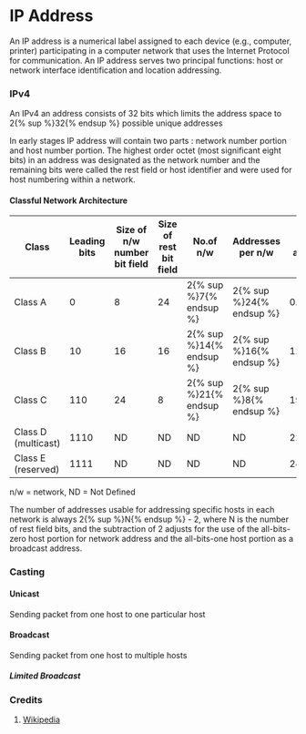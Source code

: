 # IP Address

An IP address is a numerical label assigned to each device (e.g., computer, printer) participating in a computer network that uses the Internet Protocol for communication. An IP address serves two principal functions: host or network interface identification and location addressing.

### IPv4

An IPv4 an address consists of 32 bits which limits the address space to 2{% sup %}32{% endsup %} possible unique addresses

In early stages IP address will contain two parts : network number portion and host number portion. The highest order octet (most significant eight bits) in an address was designated as the network number and the remaining bits were called the rest field or host identifier and were used for host numbering within a network.

#### Classful Network Architecture

| Class | Leading bits | Size of n/w number bit field | Size of rest bit field | No.of n/w | Addresses per n/w | Start address | End address |
| -- | -- | -- | -- | -- | -- | -- | -- |
| Class A | 0 | 8 | 24 | 2{% sup %}7{% endsup %} | 2{% sup %}24{% endsup %} | 0.0.0.0 | 127.255.255.255 |
| Class B | 10 | 16 | 16 | 2{% sup %}14{% endsup %} | 2{% sup %}16{% endsup %} | 128.0.0.0 | 191.255.255.255 |
| Class C | 110 | 24 | 8 | 2{% sup %}21{% endsup %} | 2{% sup %}8{% endsup %} | 192.0.0.0 | 223.255.255.255 |
| Class D (multicast) | 1110 | ND | ND | ND | ND | 224.0.0.0 | 239.255.255.255 |
| Class E (reserved) | 1111 | ND | ND | ND | ND | 240.0.0.0 | 255.255.255.255 |

n/w = network, ND = Not Defined

The number of addresses usable for addressing specific hosts in each network is always 2{% sup %}N{% endsup %} - 2, where N is the number of rest field bits, and the subtraction of 2 adjusts for the use of the all-bits-zero host portion for network address and the all-bits-one host portion as a broadcast address.

### Casting

#### Unicast

Sending packet from one host to one particular host

#### Broadcast

Sending packet from one host to multiple hosts

##### Limited Broadcast

### Credits
1. [Wikipedia](https://en.wikipedia.org/wiki/Classful_network)